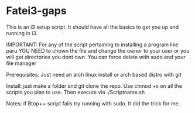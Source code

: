 # Fatei3-gaps
This is an i3 setup script. It should have all the basics to get you up and running in i3.

IMPORTANT: For any of the script pertaining to installing a program like paru
YOU NEED to chown the file and change the owner to your user or you will get 
directories you dont own. You can force delete with sudo and your file manager

Prerequisites: Just need an arch linux install or arch based distro with git

Install: just make a folder and git clone the repo. Use chmod +x on all the scripts you plan to use.
Then execute via ./Scriptname.sh

Notes: if Btop++ script fails try running with sudo. It did the trick for me.
